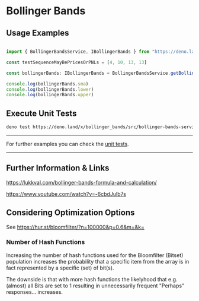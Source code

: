 # Bollinger Bands


## Usage Examples
```ts

import { BollingerBandsService, IBollingerBands } from "https://deno.land/x/bollinger_bands/mod.ts"

const testSequenceMayBePricesOrPNLs = [4, 10, 13, 13]

const bollingerBands: IBollingerBands = BollingerBandsService.getBollingerBands(testSequenceMayBePricesOrPNLs)

console.log(bollingerBands.sma)
console.log(bollingerBands.lower)
console.log(bollingerBands.upper) 

```



## Execute Unit Tests
```sh
deno test https://deno.land/x/bollinger_bands/src/bollinger-bands-service.spec.ts
```

---
  
For further examples you can check the [unit tests]().

---

## Further Information & Links
https://lukkval.com/bollinger-bands-formula-and-calculation/

https://www.youtube.com/watch?v=-6cbdJulb7s




## Considering Optimization Options
See https://hur.st/bloomfilter/?n=100000&p=0.6&m=&k=

### Number of Hash Functions
Increasing the number of hash functions used for the Bloomfilter (Bitset) population increases the probability that a specific item from the array is in fact represented by a specific (set) of bit(s). 

The downside is that with more hash functions the likelyhood that e.g. (almost) all Bits are set to 1 resulting in unnecessarily frequent "Perhaps" responses...  increases.

  
